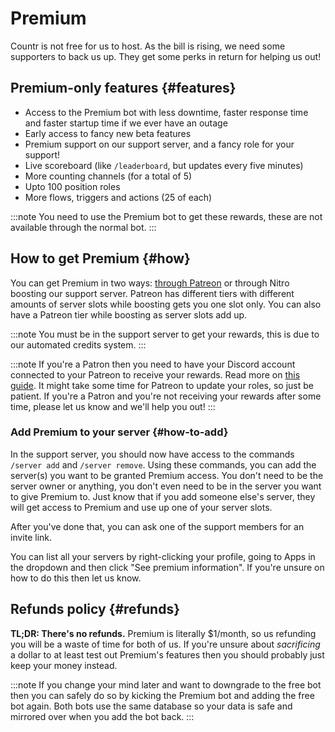 # Premium

Countr is not free for us to host. As the bill is rising, we need some supporters to back us up. They get some perks in return for helping us out!


## Premium-only features {#features}

- Access to the Premium bot with less downtime, faster response time and faster startup time if we ever have an outage
- Early access to fancy new beta features
- Premium support on our support server, and a fancy role for your support!
- Live scoreboard (like `/leaderboard`, but updates every five minutes)
- More counting channels (for a total of 5)
- Upto 100 position roles
- More flows, triggers and actions (25 of each)

:::note
You need to use the Premium bot to get these rewards, these are not available through the normal bot.
:::


## How to get Premium {#how}

You can get Premium in two ways: [through Patreon](https://patreon.com/promises) or through Nitro boosting our support server. Patreon has different tiers with different amounts of server slots while boosting gets you one slot only. You can also have a Patreon tier while boosting as server slots add up.

:::note
You must be in the support server to get your rewards, this is due to our automated credits system.
:::

:::note
If you're a Patron then you need to have your Discord account connected to your Patreon to receive your rewards. Read more on [this guide](https://support.patreon.com/hc/en-us/articles/212052266-Get-my-Discord-role#h_21f22930-84c5-4950-b6b1-3e83312f66dc). It might take some time for Patreon to update your roles, so just be patient. If you're a Patron and you're not receiving your rewards after some time, please let us know and we'll help you out!
:::


### Add Premium to your server {#how-to-add}

In the support server, you should now have access to the commands `/server add` and `/server remove`. Using these commands, you can add the server(s) you want to be granted Premium access. You don't need to be the server owner or anything, you don't even need to be in the server you want to give Premium to. Just know that if you add someone else's server, they will get access to Premium and use up one of your server slots.

After you've done that, you can ask one of the support members for an invite link.

You can list all your servers by right-clicking your profile, going to Apps in the dropdown and then click "See premium information". If you're unsure on how to do this then let us know.


## Refunds policy {#refunds}

**TL;DR: There's no refunds.** Premium is literally $1/month, so us refunding you will be a waste of time for both of us. If you're unsure about *sacrificing* a dollar to at least test out Premium's features then you should probably just keep your money instead.

:::note
If you change your mind later and want to downgrade to the free bot then you can safely do so by kicking the Premium bot and adding the free bot again. Both bots use the same database so your data is safe and mirrored over when you add the bot back.
:::

